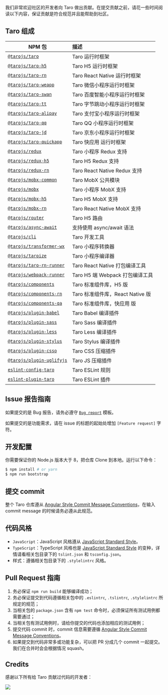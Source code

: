 我们非常欢迎社区的开发者向 Taro 做出贡献。在提交贡献之前，请花一些时间阅读以下内容，保证贡献是符合规范并且能帮助到社区。

## Taro 组成

| NPM 包                                                                             | 描述                             |
| ---------------------------------------------------------------------------------- | :------------------------------- |
| [`@tarojs/taro`](https://www.npmjs.com/package/@tarojs/taro)                       | Taro 运行时框架                  |
| [`@tarojs/taro-h5`](https://www.npmjs.com/package/@tarojs/taro-h5)                 | Taro H5 运行时框架               |
| [`@tarojs/taro-rn`](https://www.npmjs.com/package/@tarojs/taro-rn)                 | Taro React Native 运行时框架     |
| [`@tarojs/taro-weapp`](https://www.npmjs.com/package/@tarojs/taro-weapp)           | Taro 微信小程序运行时框架        |
| [`@tarojs/taro-swan`](https://www.npmjs.com/package/@tarojs/taro-swan)             | Taro 百度智能小程序运行时框架    |
| [`@tarojs/taro-tt`](https://www.npmjs.com/package/@tarojs/taro-tt)                 | Taro 字节跳动小程序运行时框架    |
| [`@tarojs/taro-alipay`](https://www.npmjs.com/package/@tarojs/taro-alipay)         | Taro 支付宝小程序运行时框架      |
| [`@tarojs/taro-qq`](https://www.npmjs.com/package/@tarojs/taro-qq)                 | Taro QQ 小程序运行时框架         |
| [`@tarojs/taro-jd`](https://www.npmjs.com/package/@tarojs/taro-jd)                 | Taro 京东小程序运行时框架        |
| [`@tarojs/taro-quickapp`](https://www.npmjs.com/package/@tarojs/taro-quiciapp)     | Taro 快应用 运行时框架           |
| [`@tarojs/redux`](https://www.npmjs.com/package/@tarojs/redux)                     | Taro 小程序 Redux 支持           |
| [`@tarojs/redux-h5`](https://www.npmjs.com/package/@tarojs/redux-h5)               | Taro H5 Redux 支持               |
| [`@tarojs/redux-rn`](https://www.npmjs.com/package/@tarojs/redux-rn)               | Taro React Native Redux 支持     |
| [`@tarojs/mobx-common`](https://www.npmjs.com/package/@tarojs/mobx-common)         | Taro MobX 公共模块               |
| [`@tarojs/mobx`](https://www.npmjs.com/package/@tarojs/mobx)                       | Taro 小程序 MobX 支持            |
| [`@tarojs/mobx-h5`](https://www.npmjs.com/package/@tarojs/mobx-h5)                 | Taro H5 MobX 支持                |
| [`@tarojs/mobx-rn`](https://www.npmjs.com/package/@tarojs/mobx-rn)                 | Taro React Native MobX 支持      |
| [`@tarojs/router`](https://www.npmjs.com/package/@tarojs/router)                   | Taro H5 路由                     |
| [`@tarojs/async-await`](https://www.npmjs.com/package/@tarojs/async-await)         | 支持使用 async/await 语法        |
| [`@tarojs/cli`](https://www.npmjs.com/package/@tarojs/cli)                         | Taro 开发工具                    |
| [`@tarojs/transformer-wx`](https://www.npmjs.com/package/@tarojs/transformer-wx)   | Taro 小程序转换器                |
| [`@tarojs/taroize`](https://www.npmjs.com/package/@tarojs/taroize)                 | Taro 小程序编译器                |
| [`@tarojs/taro-rn-runner`](https://www.npmjs.com/package/@tarojs/rn-runner)        | Taro React Native 打包编译工具   |
| [`@tarojs/webpack-runner`](https://www.npmjs.com/package/@tarojs/webpack-runner)   | Taro H5 端 Webpack 打包编译工具  |
| [`@tarojs/components`](https://www.npmjs.com/package/@tarojs/components)           | Taro 标准组件库，H5 版           |
| [`@tarojs/components-rn`](https://www.npmjs.com/package/@tarojs/components-rn)     | Taro 标准组件库，React Native 版 |
| [`@tarojs/components-qa`](https://www.npmjs.com/package/@tarojs/components-qa)     | Taro 标准组件库，快应用 版       |
| [`@tarojs/plugin-babel`](https://www.npmjs.com/package/@tarojs/plugin-babel)       | Taro Babel 编译插件              |
| [`@tarojs/plugin-sass`](https://www.npmjs.com/package/@tarojs/plugin-sass)         | Taro Sass 编译插件               |
| [`@tarojs/plugin-less`](https://www.npmjs.com/package/@tarojs/plugin-less)         | Taro Less 编译插件               |
| [`@tarojs/plugin-stylus`](https://www.npmjs.com/package/@tarojs/plugin-stylus)     | Taro Stylus 编译插件             |
| [`@tarojs/plugin-csso`](https://www.npmjs.com/package/@tarojs/plugin-csso)         | Taro CSS 压缩插件                |
| [`@tarojs/plugin-uglifyjs`](https://www.npmjs.com/package/@tarojs/plugin-uglifyjs) | Taro JS 压缩插件                 |
| [`eslint-config-taro`](https://www.npmjs.com/package/eslint-config-taro)           | Taro ESLint 规则                 |
| [`eslint-plugin-taro`](https://www.npmjs.com/package/eslint-plugin-taro)           | Taro ESLint 插件                 |

## Issue 报告指南

如果提交的是 Bug 报告，请务必遵守 [`Bug report`](https://github.com/NervJS/taro/blob/master/.github/ISSUE_TEMPLATE/bug_report.md) 模板。

如果提交的是功能需求，请在 issue 的标题的起始处增加 `[Feature request]` 字符。

## 开发配置

你需要保证你的 Node.js 版本大于 8，把仓库 Clone 到本地。运行以下命令：

```bash
$ npm install # or yarn
$ npm run bootstrap
```

## 提交 commit

整个 Taro 仓库遵从 [Angular Style Commit Message Conventions](https://gist.github.com/stephenparish/9941e89d80e2bc58a153)，在输入 commit message 的时候请务必遵从此规范。

## 代码风格

- `JavaScript`：JavaScript 风格遵从 [JavaScript Standard Style](https://github.com/standard/standard)。
- `TypeScript`：TypeScript 风格也是 [JavaScript Standard Style](https://github.com/standard/standard) 的变种，详情请看相关包目录下的 `tslint.json` 和 `tsconfig.json`。
- 样式：遵循相关包目录下的 `.stylelintrc` 风格。

## Pull Request 指南

1. 务必保证 `npm run build` 能够编译成功；
2. 务必保证提交到代码遵循相关包中的 `.eslintrc`, `.tslintrc`, `.stylelintrc` 所规定的规范；
3. 当相关包的 `package.json` 含有 `npm test` 命令时，必须保证所有测试用例都需要通过；
4. 当相关包有测试用例时，请给你提交的代码也添加相应的测试用例；
5. 提交代码 commit 时，commit 信息需要遵循 [Angular Style Commit Message Conventions](https://gist.github.com/stephenparish/9941e89d80e2bc58a153)。
6. 如果提交到代码非常多或功能复杂，可以把 PR 分成几个 commit 一起提交。我们在合并时会会根据情况 squash。

## Credits

感谢以下所有给 Taro 贡献过代码的开发者：

<a href="https://github.com/NervJS/taro/graphs/contributors"><img src="https://opencollective.com/taro/contributors.svg?width=890&button=false" /></a>
